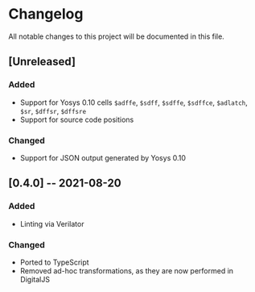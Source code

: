 # Changelog
All notable changes to this project will be documented in this file.

## [Unreleased]

### Added

- Support for Yosys 0.10 cells `$adffe`, `$sdff`, `$sdffe`, `$sdffce`, `$adlatch`, `$sr`, `$dffsr`, `$dffsre`
- Support for source code positions

### Changed

- Support for JSON output generated by Yosys 0.10

## [0.4.0] -- 2021-08-20

### Added

- Linting via Verilator

### Changed

- Ported to TypeScript
- Removed ad-hoc transformations, as they are now performed in DigitalJS

